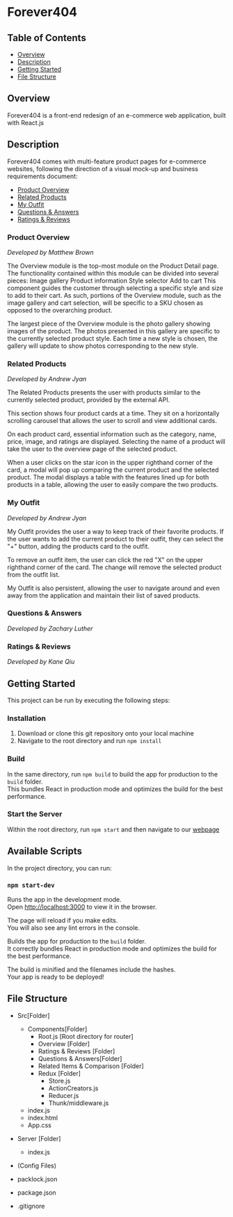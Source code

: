 # Forever404 <!-- omit in TOC -->

## Table of Contents

- [Overview](#overview)
- [Description](#description)
- [Getting Started](#getting-started)
- [File Structure](#file-structure)

## Overview

Forever404 is a front-end redesign of an e-commerce web application, built with React.js

## Description

Forever404 comes with multi-feature product pages for e-commerce websites, following the direction of a visual mock-up and business requirements document:

- [Product Overview](#product-overview)
- [Related Products](#related-products)
- [My Outfit](#my-outfit)
- [Questions & Answers](#questions-&-answers)
- [Ratings & Reviews](#ratings-&-reviews)

<!-- omit in TOC -->

### Product Overview

_Developed by Matthew Brown_

The Overview module is the top-most module on the Product Detail page. The functionality contained within this module can be divided into several pieces:
Image gallery
Product information
Style selector
Add to cart
This component guides the customer through selecting a specific style and size to add to their cart. As such, portions of the Overview module, such as the image gallery and cart selection, will be specific to a SKU chosen as opposed to the overarching product.

The largest piece of the Overview module is the photo gallery showing images of the product. The photos presented in this gallery are specific to the currently selected product style. Each time a new style is chosen, the gallery will update to show photos corresponding to the new style.

<!-- omit in TOC -->

### Related Products

_Developed by Andrew Jyan_

The Related Products presents the user with products similar to the currently selected product, provided by the external API.

This section shows four product cards at a time. They sit on a horizontally scrolling carousel that allows the user to scroll and view additional cards.

On each product card, essential information such as the category, name, price, image, and ratings are displayed. Selecting the name of a product will take the user to the overview page of the selected product.

When a user clicks on the star icon in the upper righthand corner of the card, a modal will pop up comparing the current product and the selected product. The modal displays a table with the features lined up for both products in a table, allowing the user to easily compare the two products.

<!-- omit in TOC -->

### My Outfit

_Developed by Andrew Jyan_

My Outfit provides the user a way to keep track of their favorite products. If the user wants to add the current product to their outfit, they can select the "+" button, adding the products card to the outfit.

To remove an outfit item, the user can click the red "X" on the upper righthand corner of the card. The change will remove the selected product from the outfit list.

My Outfit is also persistent, allowing the user to navigate around and even away from the application and maintain their list of saved products.

<!-- omit in TOC -->

### Questions & Answers

_Developed by Zachary Luther_

<!-- omit in TOC -->

### Ratings & Reviews

_Developed by Kane Qiu_

## Getting Started

This project can be run by executing the following steps:

### Installation <!-- omit in the TOC -->

1. Download or clone this git repository onto your local machine
2. Navigate to the root directory and run `npm install`

### Build <!-- omit in TOC -->

In the same directory, run `npm build` to build the app for production to the `build` folder.<br />
This bundles React in production mode and optimizes the build for the best performance.

### Start the Server <!-- omit in TOC -->

Within the root directory, run `npm start` and then navigate to our [webpage](http://localhost:3010)

## Available Scripts

In the project directory, you can run:

### `npm start-dev`

Runs the app in the development mode.<br />
Open [http://localhost:3000](http://localhost:3000) to view it in the browser.

The page will reload if you make edits.<br />
You will also see any lint errors in the console.

Builds the app for production to the `build` folder.<br />
It correctly bundles React in production mode and optimizes the build for the best performance.

The build is minified and the filenames include the hashes.<br />
Your app is ready to be deployed!

## File Structure

- Src[Folder]

  - Components[Folder]
    - Root.js [Root directory for router]
    - Overview [Folder]
    - Ratings & Reviews [Folder]
    - Questions & Answers[Folder]
    - Related Items & Comparison [Folder]
    - Redux [Folder]
      - Store.js
      - ActionCreators.js
      - Reducer.js
      - Thunk/middleware.js
  - index.js
  - index.html
  - App.css

- Server [Folder]
  - index.js
- (Config Files)
- packlock.json
- package.json
- .gitignore
